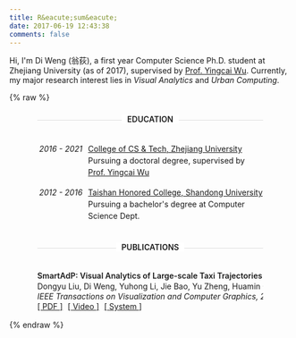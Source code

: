 ```yaml
---
title: R&eacute;sum&eacute;
date: 2017-06-19 12:43:38
comments: false
---
```

<p style="line-height: 10px"></p>

Hi, I'm Di Weng (翁荻), a first year Computer Science Ph.D. student at Zhejiang University (as of 2017), supervised by [Prof. Yingcai Wu](http://www.ycwu.org/). Currently, my major research interest lies in _Visual Analytics_ and _Urban Computing_.

{% raw %}
<style>
.cv{
    line-height: 1.5;
}
.section-header {
    font-weight: 600;
    margin: 20px 50px 40px 50px;
    height: 12px;
    text-align: center;
    border-bottom: 1px solid #ddd;
}
.section-header > span {
    background-color: #fff;
    padding: 0 10px;
}
.dated-entry {
    display: flex;
    flex-direction: row;
    padding: 0 50px 15px 50px;
}
.dated-entry > div:first-child {
    flex: 0 0 20%;
    font-style: italic;
    text-align: right;
    padding-right: 10px;
}
.dated-entry > div:last-child {
    flex: 1 1;
}
.entry-content {
    font-size: 14px;
}
.publication-entry {
    margin: 0 50px 15px 50px;
    white-space: nowrap;
    overflow: hidden;
    text-overflow: ellipsis;
    line-height: 1.3;
}
.publication-entry .entry-title {
    display: inline-block;
    font-weight: 600;
}
.publication-entry .entry-author {
    display: inline-block;
    font-size: 14px;
}
.publication-entry .entry-journal {
    display: inline-block;
    font-style: italic;
    font-size: 14px;
}
.publication-entry .entry-content {
    display: inline-block;
    font-size: 14px;
}
.publication-entry .entry-content a {
    margin-right: 5px;
}
.publication-entry .entry-content a::before {
    content: '[ ';
}
.publication-entry .entry-content a::after {
    content: ' ]';
}
</style>
<div class="cv">
    <div class="section-header"><span>EDUCATION</span></div>
    <div>
        <div class="dated-entry">
            <div>2016 - 2021</div>
            <div>
                <div class="entry-title">
                    <a href="http://www.cs.zju.edu.cn/english/">College of CS & Tech, Zhejiang University</a>
                </div>
                <div class="entry-content">
                    Pursuing a doctoral degree, supervised by <a href="http://www.ycwu.org/">Prof. Yingcai Wu</a>
                </div>
            </div>
        </div>
        <div class="dated-entry">
            <div>2012 - 2016</div>
            <div>
                <div class="entry-title">
                    <a href="http://www.tsxt.sdu.edu.cn/">Taishan Honored College, Shandong University</a>
                </div>
                <div class="entry-content">
                    Pursuing a bachelor's degree at Computer Science Dept.
                </div>
            </div>
        </div>
    </div>
    <div class="section-header"><span>PUBLICATIONS</span></div>
    <div>
        <div class="publication-entry">
            <div class="entry-title" title="SmartAdP: Visual Analytics of Large-scale Taxi Trajectories for Selecting Billboard Locations">
                SmartAdP: Visual Analytics of Large-scale Taxi Trajectories for Selecting Billboard Locations
            </div>
            <div></div>
            <div class="entry-author" title="Dongyu Liu, Di Weng, Yuhong Li, Jie Bao, Yu Zheng, Huamin Qu, Yingcai Wu">
                Dongyu Liu, Di Weng, Yuhong Li, Jie Bao, Yu Zheng, Huamin Qu, Yingcai Wu
            </div>
            <div></div>
            <div class="entry-journal" title="IEEE Transactions on Visualization and Computer Graphics, 2017, 23(1): 1-10.">
                IEEE Transactions on Visualization and Computer Graphics, 2017, 23(1): 1-10.
            </div>
            <div></div>
            <div class="entry-content">
                <a href="http://www.ycwu.org/Files/smartadp.pdf">
                    <i class="fa fa-file-pdf-o" aria-hidden="true"></i> PDF
                </a>
                <a href="http://www.ycwu.org/Files/smartAdp.mp4">
                    <i class="fa fa-file-video-o" aria-hidden="true"></i> Video
                </a>
                <a href="http://smartadp.chinacloudapp.cn/">
                    <i class="fa fa-cubes" aria-hidden="true"></i> System
                </a>
            </div>
        </div>
    </div>
</div>
{% endraw %}